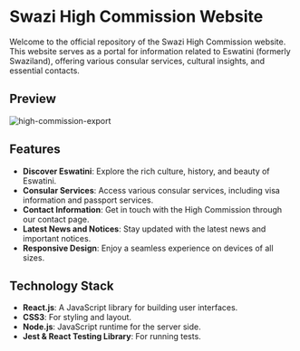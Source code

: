 # Swazi High Commission Website

Welcome to the official repository of the Swazi High Commission website. This website serves as a portal for information related to Eswatini (formerly Swaziland), offering various consular services, cultural insights, and essential contacts.

## Preview

![high-commission-export](https://github.com/Lindelani-3/swazi-high-commission/assets/99859713/b517f2ad-6c98-43e3-a9fa-86a2fbb51af8)



## Features

- **Discover Eswatini**: Explore the rich culture, history, and beauty of Eswatini.
- **Consular Services**: Access various consular services, including visa information and passport services.
- **Contact Information**: Get in touch with the High Commission through our contact page.
- **Latest News and Notices**: Stay updated with the latest news and important notices.
- **Responsive Design**: Enjoy a seamless experience on devices of all sizes.

## Technology Stack

- **React.js**: A JavaScript library for building user interfaces.
- **CSS3**: For styling and layout.
- **Node.js**: JavaScript runtime for the server side.
- **Jest & React Testing Library**: For running tests.
